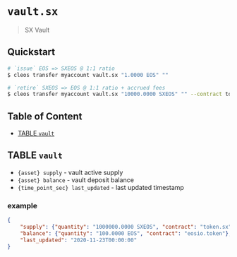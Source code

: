 # `vault.sx`

> SX Vault

## Quickstart

```bash
# `issue` EOS => SXEOS @ 1:1 ratio
$ cleos transfer myaccount vault.sx "1.0000 EOS" ""

# `retire` SXEOS => EOS @ 1:1 ratio + accrued fees
$ cleos transfer myaccount vault.sx "10000.0000 SXEOS" "" --contract token.sx
```

## Table of Content

- [TABLE `vault`](#table-vault)

## TABLE `vault`

- `{asset} supply` - vault active supply
- `{asset} balance` - vault deposit balance
- `{time_point_sec} last_updated` - last updated timestamp

### example

```json
{
    "supply": {"quantity": "1000000.0000 SXEOS", "contract": "token.sx"},
    "balance": {"quantity": "100.0000 EOS", "contract": "eosio.token"},
    "last_updated": "2020-11-23T00:00:00"
}
```